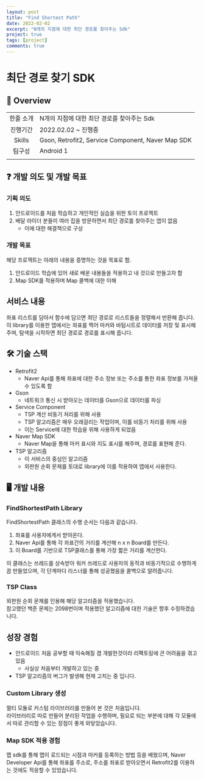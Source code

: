 ```yaml
---
layout: post
title: "Find Shortest Path"
date: 2022-02-02
excerpt: "N개의 지점에 대한 최단 경로를 찾아주는 Sdk"
project: true
tags: [project]
comments: true
---
```


# 최단 경로 찾기 SDK
## 👀 Overview

| | |
|:---:|:---|
|한줄 소개|N개의 지점에 대한 최단 경로를 찾아주는 Sdk|
|진행기간|2022.02.02 ~ 진행중|
|Skills|Gson, Retrofit2, Service Component, Naver Map SDK|
|팀구성|Android 1|
| | |

## ❓ 개발 의도 및 개발 목표
### 기획 의도
1. 안드로이드를 처음 학습하고 개인적인 실습을 위한 토이 프로젝트
2. 배달 라이더 분들이 여러 집을 방문하면서 최단 경로를 찾아주는 앱이 없음
    - 이에 대한 해결책으로 구상

### 개발 목표
해당 프로젝트는 아래의 내용을 증명하는 것을 목표로 함.

1. 안드로이드 학습에 있어 새로 배운 내용들을 적용하고 내 것으로 만들고자 함
2. Map SDK를 적용하며 Map 콜백에 대한 이해

## 서비스 내용
좌표 리스트를 담아서 함수에 담으면 최단 경로로 리스트들을 정렬해서 반환해 줍니다.    
이 library를 이용한 앱에서는 좌표를 찍어 마커와 바텀시트로 데이터를 저장 및 표시해주며, 탐색을 시작하면 최단 경로로 경로를 표시해 줍니다.

## 🛠 기술 스택
- Retrofit2
    - Naver Api를 통해 좌표에 대한 주소 정보 또는 주소를 통한 좌표 정보를 가져올 수 있도록 함
- Gson
    - 네트워크 통신 시 받아오는 데이터를 Gson으로 데이터를 파싱
- Service Component
    - TSP 계산 비동기 처리를 위해 사용
    - TSP 알고리즘은 매우 오래걸리는 작업이며, 이를 비동기 처리를 위해 사용
    - 이는 Service에 대한 학습을 위해 사용하게 되었음
- Naver Map SDK
    - Naver Map을 통해 마커 표시와 지도 표시를 해주며, 경로를 표현해 준다.
- TSP 알고리즘
    - 이 서비스의 중심인 알고리즘
    - 외판원 순회 문제를 토대로 library에 이를 적용하여 앱에서 사용한다.

## 🖥 개발 내용
### FindShortestPath Library
FindShortestPath 클래스의 수행 순서는 다음과 같습니다.
1. 좌표를 사용자에게서 받아온다.
2. Naver Api를 통해 각 좌표간의 거리를 계산해 n x n Board를 만든다.
3. 이 Board를 기반으로 TSP클래스를 통해 가장 짧은 거리를 계산한다.

이 클래스는 쓰레드를 상속받아 워커 쓰레드로 사용자의 동작과 비동기적으로 수행하게끔 만들었으며, 각 단계마다 리스너를 통해 성공했음을 콜백으로 알려줍니다.    

### TSP Class
외판원 순회 문제를 인용해 해당 알고리즘을 적용했습니다.    
참고했던 백준 문제는 2098번이며 적용했던 알고리즘에 대한 기술은 향후 수정하겠습니다.

## 성장 경험
- 안드로이드 처음 공부할 때 익숙해질 겸 개발한것이라 리팩토링에 큰 어려움을 겪고 있음
    - 사실상 처음부터 개발하고 있는 중
- TSP 알고리즘의 버그가 발생해 현재 고치는 중 입니다.

### Custom Library 생성
멀티 모듈로 커스텀 라이브러리를 만들어 본 것은 처음입니다.    
라이브러리로 따로 만들어 분리된 작업을 수행하며, 필요로 되는 부분에 대해 각 모듈에서 따로 관리할 수 있는 장점이 좋게 와닿았습니다.    

### Map SDK 적용 경험
맵 sdk를 통해 맵이 로드되는 시점과 마커를 등록하는 방법 등을 배웠으며, Naver Developer Api를 통해 좌표를 주소로, 주소를 좌표로 받아오면서 Retrofit2를 이용하는 것에도 적응할 수 있었습니다.

<!-- ## 📱 서비스 화면 -->

<!-- ## 추가 -->
<!-- ## 관련 링크 -->